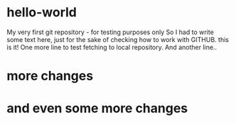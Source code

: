 # hello-world
My very first git repository - for testing purposes only
So I had to write some text here, just for the sake of checking how to work with GITHUB. this is it!
One more line to test fetching to local repository.
And another line..

# more changes

# and even some more changes

